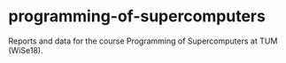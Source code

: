 # programming-of-supercomputers
Reports and data for the course Programming of Supercomputers at TUM (WiSe18).
